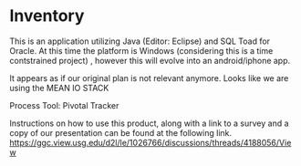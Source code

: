 # Inventory

This is an application utilizing Java (Editor: Eclipse) and SQL Toad for Oracle.  At this time the platform is Windows (considering this is a time contstrained project) , however this will evolve into an android/iphone app.

It appears as if our original plan is not relevant anymore. Looks like we are using the MEAN IO STACK



Process Tool:  Pivotal Tracker

Instructions on how to use this product, along with a link to a survey and a copy of our presentation can be found at the following link.
https://ggc.view.usg.edu/d2l/le/1026766/discussions/threads/4188056/View
